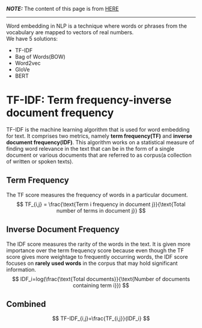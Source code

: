 ***NOTE:*** The content of this page is from [HERE](https://www.turing.com/kb/guide-on-word-embeddings-in-nlp)  
***
Word embedding in NLP is a technique where words or phrases from the vocabulary are mapped to vectors of real numbers.  
We have 5 solutions:
+ TF-IDF
+ Bag of Words(BOW)
+ Word2vec
+ GloVe
+ BERT

# TF-IDF: Term frequency-inverse document frequency
TF-IDF is the machine learning algorithm that is used for word embedding for text. It comprises two metrics, namely **term frequency(TF)** and **inverse document frequency(IDF)**.
This algorithm works on a statistical measure of finding word relevance in the text that can be in the form of a single document or various documents that are referred to as corpus(a collection of written or spoken texts).

## Term Frequency
The TF score measures the frequency of words in a particular document.
$$
TF_{i,j} = \frac{\text{Term i frequency in document j}}{\text{Total number of terms in document j}}
$$

## Inverse Document Frequency
The IDF score measures the rarity of the words in the text. It is given more importance over the term frequency score because even though the TF score gives more weightage to frequently occurring words, the IDF score focuses on **rarely used words** in the corpus that may hold significant information.
$$
IDF_i=log(\frac{\text{Total documents}}{\text{Number of documents containing term i}})
$$

## Combined
$$
TF-IDF_{i,j}=\frac{TF_{i,j}}{IDF_i}
$$
